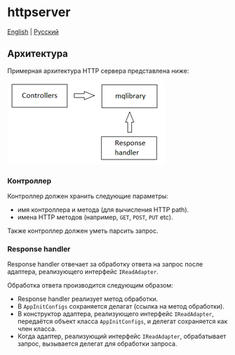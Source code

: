 # httpserver

[English](README.md) | [Русский](README.ru.md)

## Архитектура

Примерная архитектура HTTP сервера представлена ниже:

![httpserver-architechture](../docs/img/httpserver-architechture.png)

### Контроллер

Контроллер должен хранить следующие параметры:
- имя контроллера и метода (для вычисления HTTP path).
- имена HTTP методов (например, `GET`, `POST`, `PUT` etc).

Также контроллер должен уметь парсить запрос.

### Response handler

Response handler отвечает за обработку ответа на запрос после адаптера, реализующего интерфейс `IReadAdapter`.

Обработка ответа производится следующим образом:
- Response handler реализует метод обработки.
- В `AppInitConfigs` сохраняется делагат (ссылка на метод обработки).
- В конструктор адаптера, реализующего интерфейс `IReadAdapter`, передаётся объект класса `AppInitConfigs`, и делегат сохраняется как член класса.
- Когда адаптер, реализующий интерфейс `IReadAdapter`, обрабатывает запрос, вызывается делегат для обработки запроса.
